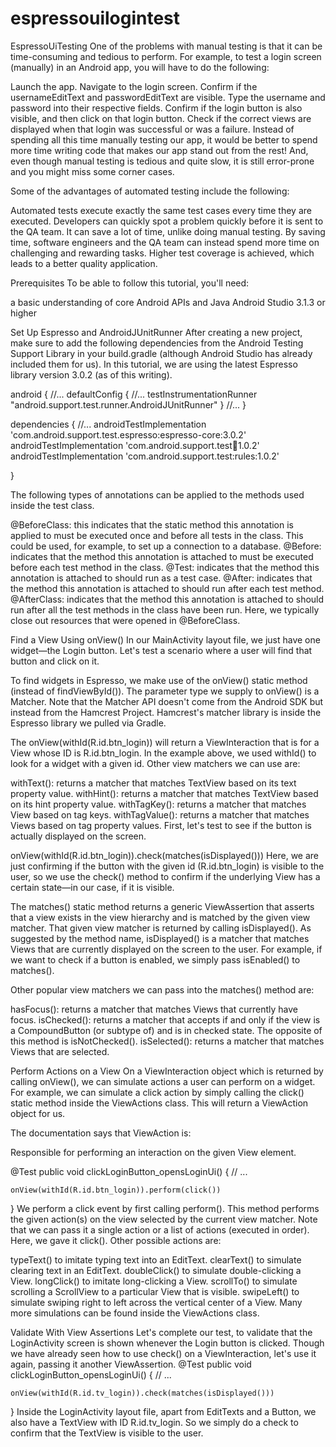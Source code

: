 # espressouilogintest
EspressoUiTesting
One of the problems with manual testing is that it can be time-consuming and tedious to perform. For example, to test a login screen (manually) in an Android app, you will have to do the following:

Launch the app. 
Navigate to the login screen. 
Confirm if the usernameEditText and passwordEditText are visible. 
Type the username and password into their respective fields. 
Confirm if the login button is also visible, and then click on that login button.
Check if the correct views are displayed when that login was successful or was a failure. 
Instead of spending all this time manually testing our app, it would be better to spend more time writing code that makes our app stand out from the rest! And, even though manual testing is tedious and quite slow, it is still error-prone and you might miss some corner cases. 

Some of the advantages of automated testing include the following:   

Automated tests execute exactly the same test cases every time they are executed. 
Developers can quickly spot a problem quickly before it is sent to the QA team. 
It can save a lot of time, unlike doing manual testing. By saving time, software engineers and the QA team can instead spend more time on challenging and rewarding tasks. 
Higher test coverage is achieved, which leads to a better quality application. 

Prerequisites
To be able to follow this tutorial, you'll need:

a basic understanding of core Android APIs and Java
Android Studio 3.1.3 or higher

Set Up Espresso and AndroidJUnitRunner
After creating a new project, make sure to add the following dependencies from the Android Testing Support Library in your build.gradle (although Android Studio has already included them for us). In this tutorial, we are using the latest Espresso library version 3.0.2 (as of this writing). 


android {
    //...
      defaultConfig {
        //...
        testInstrumentationRunner "android.support.test.runner.AndroidJUnitRunner"
    }
    //...
}
 
dependencies {
    //...
    androidTestImplementation 'com.android.support.test.espresso:espresso-core:3.0.2'
    androidTestImplementation 'com.android.support.test:runner:1.0.2'
    androidTestImplementation 'com.android.support.test:rules:1.0.2'
 
}

The following types of annotations can be applied to the methods used inside the test class.

@BeforeClass: this indicates that the static method this annotation is applied to must be executed once and before all tests in the class. This could be used, for example, to set up a connection to a database. 
@Before: indicates that the method this annotation is attached to must be executed before each test method in the class.
@Test: indicates that the method this annotation is attached to should run as a test case.
@After: indicates that the method this annotation is attached to should run after each test method. 
@AfterClass: indicates that the method this annotation is attached to should run after all the test methods in the class have been run. Here, we typically close out resources that were opened in @BeforeClass. 

Find a View Using onView()
In our MainActivity layout file, we just have one widget—the Login button. Let's test a scenario where a user will find that button and click on it.

To find widgets in Espresso, we make use of the onView() static method (instead of findViewById()). The parameter type we supply to onView() is a Matcher. Note that the Matcher API doesn't come from the Android SDK but instead from the Hamcrest Project. Hamcrest's matcher library is inside the Espresso library we pulled via Gradle. 

The onView(withId(R.id.btn_login)) will return a ViewInteraction that is for a View whose ID is R.id.btn_login. In the example above, we used withId() to look for a widget with a given id. Other view matchers we can use are: 

withText(): returns a matcher that matches TextView based on its text property value.
withHint(): returns a matcher that matches TextView based on its hint property value.
withTagKey(): returns a matcher that matches View based on tag keys.
withTagValue(): returns a matcher that matches Views based on tag property values.
First, let's test to see if the button is actually displayed on the screen. 

onView(withId(R.id.btn_login)).check(matches(isDisplayed()))
Here, we are just confirming if the button with the given id (R.id.btn_login) is visible to the user, so we use the check() method to confirm if the underlying View has a certain state—in our case, if it is visible.

The matches() static method returns a generic ViewAssertion that asserts that a view exists in the view hierarchy and is matched by the given view matcher. That given view matcher is returned by calling isDisplayed(). As suggested by the method name, isDisplayed() is a matcher that matches Views that are currently displayed on the screen to the user. For example, if we want to check if a button is enabled, we simply pass isEnabled() to matches(). 

Other popular view matchers we can pass into the matches() method are:

hasFocus(): returns a matcher that matches Views that currently have focus.
isChecked(): returns a matcher that accepts if and only if the view is a CompoundButton (or subtype of) and is in checked state. The opposite of this method is isNotChecked(). 
isSelected(): returns a matcher that matches Views that are selected.

Perform Actions on a View
On a ViewInteraction object which is returned by calling onView(), we can simulate actions a user can perform on a widget. For example, we can simulate a click action by simply calling the click() static method inside the ViewActions class. This will return a ViewAction object for us. 

The documentation says that ViewAction is:

Responsible for performing an interaction on the given View element.

@Test
public void clickLoginButton_opensLoginUi() {
    // ...
 
    onView(withId(R.id.btn_login)).perform(click())
}
We perform a click event by first calling perform(). This method performs the given action(s) on the view selected by the current view matcher. Note that we can pass it a single action or a list of actions (executed in order). Here, we gave it click(). Other possible actions are:

typeText() to imitate typing text into an EditText.
clearText() to simulate clearing text in an EditText.
doubleClick() to simulate double-clicking a View.
longClick() to imitate long-clicking a View.
scrollTo() to simulate scrolling a ScrollView to a particular View that is visible. 
swipeLeft() to simulate swiping right to left across the vertical center of a View.
Many more simulations can be found inside the ViewActions class. 

Validate With View Assertions
Let's complete our test, to validate that the LoginActivity screen is shown whenever the Login button is clicked. Though we have already seen how to use check() on a ViewInteraction, let's use it again, passing it another ViewAssertion. 
@Test
public void clickLoginButton_opensLoginUi() {
    // ... 
     
    onView(withId(R.id.tv_login)).check(matches(isDisplayed()))
}
Inside the LoginActivity layout file, apart from EditTexts and a Button, we also have a TextView with ID R.id.tv_login. So we simply do a check to confirm that the TextView is visible to the user. 

